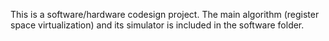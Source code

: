 This is a software/hardware codesign project. The main algorithm (register space virtualization) and its simulator is included in the software folder.
